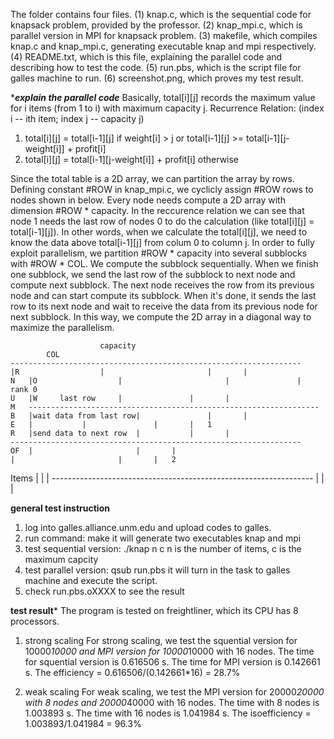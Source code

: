 The folder contains four files. 
(1) knap.c, which is the sequential code for knapsack problem, provided by the professor.
(2) knap_mpi.c, which is parallel version in MPI for knapsack problem.
(3) makefile, which compiles knap.c and knap_mpi.c, generating executable knap and mpi respectively.
(4) README.txt, which is this file, explaining the parallel code and describing how to test the code.
(5) run.pbs, which is the script file for galles machine to run.
(6) screenshot.png, which proves my test result.

**********explain the parallel code*********
Basically, total[i][j] records the maximum value for i items (from 1 to i) with maximum capacity j.
Recurrence Relation:
  (index i -- ith item; index j -- capacity j)
  1. total[i][j] = total[i-1][j] if weight[i] > j or total[i-1][j] >= total[i-1][j-weight[i]] + profit[i]
  2. total[i][j] = total[i-1][j-weight[i]] + profit[i]    otherwise

Since the total table is a 2D array, we can partition the array by rows. Defining constant #ROW in knap_mpi.c, we cyclicly assign #ROW rows to nodes shown in below. Every node needs compute a 2D array with dimension #ROW * capacity. In the reccurence relation we can see that node 1 needs the last row of nodes 0 to do the calculation (like total[i][j] = total[i-1][j]). In other words, when we calculate the total[i][j], we need to know the data above total[i-1][j] from colum 0 to column j. In order to fully exploit parallelism, we partition #ROW * capacity into several subblocks with #ROW * COL. We compute the subblock sequentially. When we finish one subblock, we send the last row of the subblock to next node and compute next subblock. The next node receives the row from its previous node and can start compute its subblock. When it's done, it sends the last row to its next node and wait to receive the data from its previous node for next subblock. In this way, we compute the 2D array in a diagonal way to maximize the parallelism.  




                 		capacity   
     		COL
	-----------------------------------------------------------------
	|R              	|                      	|		|
    N	|O              	|                     	|               |  rank 0        
    U	|W     last row		|		      	|		|
    M	-----------------------------------------------------------------
    B	|wait data from last row|		      	|		|
    E	|			|		      	|		| 	1
    R	|send data to next row	|			|		|
	-----------------------------------------------------------------
    OF	|						|		|
	|						|		|	2
  Items	|						|		|
	-----------------------------------------------------------------
	|						|		|



**********general test instruction**********
1. log into galles.alliance.unm.edu and upload codes to galles.
2. run command: make
   it will generate two executables knap and mpi
2. test sequential version: ./knap n c
   n is the number of items, c is the maximum capcity
3. test parallel version: qsub run.pbs
   it will turn in the task to galles machine and execute the script.
4. check run.pbs.oXXXX to see the result



****************test result*****************
The program is tested on freightliner, which its CPU has 8 processors. 
1. strong scaling
   For strong scaling, we test the squential version for 10000*10000 and MPI version for 10000*10000 with 16 nodes. 
   The time for squential version is 0.616506 s.
   The time for MPI version is 0.142661 s.
   The efficiency = 0.616506/(0.142661*16) = 28.7%

2. weak scaling
   For weak scaling, we test the MPI version for 20000*20000 with 8 nodes and 20000*40000 with 16 nodes.
   The time with 8 nodes is 1.003893 s.
   The time with 16 nodes is 1.041984 s.
   The isoefficiency = 1.003893/1.041984 = 96.3%
   

